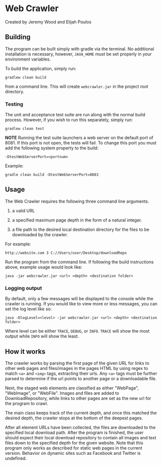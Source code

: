 # Web Crawler
Created by Jeremy Wood and Elijah Poulos

## Building 
The program can be built simply with gradle via the terminal. No additional
installation is necessary, however, `JAVA_HOME` must be set properly in your
environment variables.

To build the application, simply run:

`gradlew clean build`

from a command line. This will create `webcrawler.jar` in the project root
directory.

### Testing
The unit and acceptance test suite are run along with the normal build process.
However, if you wish to run this separately, simply run:

`gradlew clean test`

**NOTE** Running the test suite launchers a web server on the default port of
8081. If this port is not open, the tests will fail. To change this port you
must add the following system property to the build:

`-DtestWebServerPort=<portnum>`

Example:

`gradle clean build -DtestWebServerPort=8083`

## Usage 
The Web Crawler requires the following three command line arguments.

1. a valid URL

2. a specified maximum page depth in the form of a natural integer. 

3. a file path to the desired local destination directory for the 
files to be downloaded by the crawler.

For example: 
 
`http://website.com 3 C://Users/user/Desktop/downloadRepo`

Run the program from the command line. If following the build instructions
above, example usage would look like:

`java -jar webcrawler.jar <url> <depth> <destination folder>`

### Logging output

By default, only a few messages will be displayed to the console while the
crawler is running. If you would like to view more or less messages, you
can set the log level like so:

`java -DlogLevel=<level> -jar webcrawler.jar <url> <depth> <destination folder>`

Where level can be either `TRACE`, `DEBUG`, or `INFO`. `TRACE` will show the
most output while `INFO` will show the least.

## How it works

The crawler works by parsing the first page of the given URL
for links to other web pages and files/images in the pages HTML
by using regex to match `<a>` and `<img>` tags, extracting their urls.
Any `<a>` tags must be further parsed to determine if the url points to another
page or a downloadable file.

Next, the staged web elements are classified as either "WebPage", "WebImage",
or "WebFile". Images and files are added to DownloadRepository, while links to
other pages are set as the new url for the program to crawl. 

The main class keeps track of the current depth, and once this matched the
desired depth, the crawler stops at the bottom of the deepest pages. 

After all element URLs have been collected, the files are downloaded to the
specified local download path. After the program is finished, the user should
expect their local download repository to contain all images and text files down
to the specified depth for the given website. Note that this program only works
as described for static web pages in the current version. Behavior on dynamic
sites such as Facebook and Twitter is undefined.

